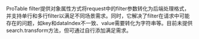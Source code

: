 ProTable filter提供对象属性方式将request中的filter参数转化为后端处理格式，并支持单行和多行filter以满足不同场景需求。同时，它解决了filter在请求中可能存在的问题，如key和dataIndex不一致、value需要转化为字符串等。目前未提供search.transform方法，但可通过自行添加满足需求。
